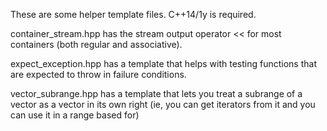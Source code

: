 These are some helper template files.  C++14/1y is required.

container_stream.hpp has the stream output operator << for most containers (both regular and associative).

expect_exception.hpp has a template that helps with testing functions that are expected to throw in failure conditions.

vector_subrange.hpp has a template that lets you treat a subrange of a vector as a vector in its own right (ie, you can get iterators from it and you can use it in a range based for)

